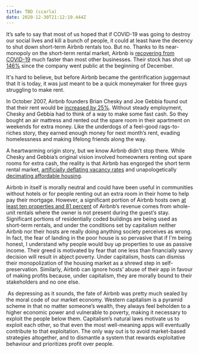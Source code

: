 ```yaml
---
title: TBD (ccarla)
date: 2020-12-30T21:12:19.444Z
---
```

<!--StartFragment-->

It’s safe to say that most of us hoped that if COVID-19 was going to destroy our social lives and kill a bunch of people, it could at least have the decency to shut down short-term Airbnb rentals too. But no. Thanks to its near-monopoly on the short-term rental market, Airbnb is [recovering from COVID-19](https://fortune.com/2020/06/30/airbnbceo-brian-chesky-bookings-rentals-recovery-2020-ipo-coronavirus-pandemic/) much faster than most other businesses. Their stock has shot up [146%](https://investorplace.com/2020/12/up-146-ipo-take-time-airbnb-stock/) since the company went public at the beginning of December. 

It's hard to believe, but before Airbnb became the gentrification juggernaut that it is today, it was just meant to be a quick moneymaker for three guys struggling to make rent.

In October 2007, Airbnb founders Brian Chesky and Joe Gebbia found out that their rent would be [increased by 25%](https://www.youtube.com/watch?v=M6GBqqk2mY4&t=532s). Without steady employment, Chesky and Gebbia had to think of a way to make some fast cash. So they bought an air mattress and rented out the spare room in their apartment on weekends for extra money. Like the underdogs of a feel-good rags-to-riches story, they earned enough money for next month’s rent, evading homelessness and making lifelong friends along the way. 

A heartwarming origin story, but we know Airbnb didn’t stop there. While Chesky and Gebbia’s original vision involved homeowners renting out spare rooms for extra cash, the reality is that Airbnb has engorged the short term rental market, [artificially deflating vacancy rates](https://atlantic.ctvnews.ca/short-term-rentals-make-it-tougher-for-nova-scotians-to-find-a-place-to-live-1.4818833) and unapologetically [decimating affordable housing](https://files.epi.org/pdf/157766.pdf).

Airbnb in itself is morally neutral and could have been useful in communities without hotels or for people renting out an extra room in their home to help pay their mortgage. However, a significant portion of Airbnb hosts own [at least ten properties and 81 percent](https://ipropertymanagement.com/research/airbnb-statistics) of Airbnb’s revenue comes from whole-unit rentals where the owner is not present during the guest’s stay. Significant portions of residentially coded buildings are being used as short-term rentals, and under the conditions set by capitalism neither Airbnb nor their hosts are really doing anything society perceives as wrong. In fact, the fear of landing in the poor house is so pervasive that if I'm being honest, I understand why people would buy up properties to use as passive income. Their greed is motivated by fear that one less than financially savvy decision will result in abject poverty. Under capitalism, hosts can dismiss their monopolization of the housing market as a shrewd step in self-preservation. Similarly, Airbnb can ignore hosts’ abuse of their app in favour of making profits because, under capitalism, they are morally bound to their stakeholders and no one else. 

 As depressing as it sounds, the fate of Airbnb was pretty much sealed by the moral code of our market economy. Western capitalism is a pyramid scheme in that no matter someone’s wealth, they always feel beholden to a higher economic power and vulnerable to poverty, making it necessary to exploit the people below them. Capitalism’s natural laws motivate us to exploit each other, so that even the most well-meaning apps will eventually contribute to that exploitation. The only way out is to avoid market-based strategies altogether, and to dismantle a system that rewards exploitative behaviour and prioritizes profit over people. 

<!--EndFragment-->